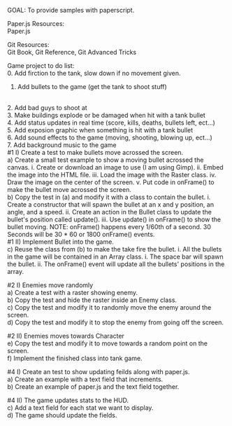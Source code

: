 GOAL: To provide samples with paperscript.
<br>

Paper.js Resources:
<br>
<a ref="http://paperjs.org/reference">Paper.js</a>
<br>

Git Resources:
<br>
<a ref="http://git-scm.com/book">Git Book</a>, <a ref="http://gitready.com">Git Reference</a>, <a ref="http://gitfu.wordpress.com">Git Advanced Tricks</a>
<br>

Game project to do list:
<br>
0. Add firction to the tank, slow down if no movement given.
<br>
1. Add bullets to the game (get the tank to shoot stuff)
<br>
2. Add bad guys to shoot at
<br>
3. Make buildings explode or be damaged when hit with a tank bullet
<br>
4. Add status updates in real time (score, kills, deaths, bullets left, ect...)
<br>
5. Add exposion graphic when something is hit with a tank bullet
<br>
6. Add sound effects to the game (moving, shooting, blowing up, ect...)
<br>
7. Add background music to the game
<br>
#1 I) Create a test to make bullets move acrossed the screen. 
<br>
  a) Create a small test example to show a moving bullet acrossed the canvas.
    i. Create or download an image to use (I am using Gimp).
    ii. Embed the image into the HTML file.
    iii. Load the image with the Raster class.
    iv. Draw the image on the center of the screen.
    v. Put code in onFrame() to make the bullet move acrossed the screen.
<br>
  b) Copy the test in (a) and modify it with a class to contain the bullet.
    i. Create a constructor that will spawn the bullet at an x and y position, an angle, and a speed.
    ii. Create an action in the Bullet class to update the bullet's position called update().
    iii. Use update() in onFrame() to show the bullet moving.
  NOTE: onFrame() happens every 1/60th of a second. 30 Seconds will be 30 * 60 or 1800 onFrame() events.
<br>
#1 II) Implement Bullet into the game.
<br>
  c) Reuse the class from (b) to make the take fire the bullet.
    i. All the bullets in the game will be contained in an Array class.
    i. The space bar will spawn the bullet.
    ii. The onFrame() event will update all the bullets' positions in the array.
<br>


#2 I) Enemies move randomly
<br>
  a) Create a test with a raster showing enemy.
<br>
  b) Copy the test and hide the raster inside an Enemy class.
<br>
  c) Copy the test and modify it to randomly move the enemy around the screen.
<br>
  d) Copy the test and modify it to stop the enemy from going off the screen.

#2 II) Enemies moves towards Character
<br>
  e) Copy the test and modify it to move towards a random point on the screen.
<br>
  f) Implement the finished class into tank game.
<br>

#4 I) Create an test to show updating feilds along with paper.js.
<br>
  a) Create an example with a text field that increments.
<br>
  b) Create an example of paper.js and the text field together.
<br>

#4 II) The game updates stats to the HUD.
<br>
  c) Add a text field for each stat we want to display.
<br>
  d) The game should update the fields.
<br>
